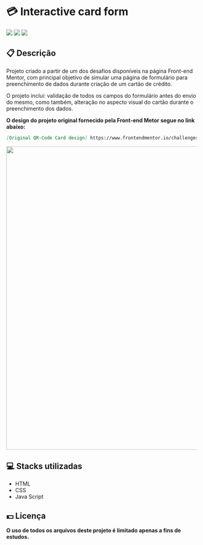 <h1>💳 Interactive card form</h1>
<div class="badges">
  <img src="https://img.shields.io/badge/html5-%23E34F26.svg?style=for-the-badge&logo=html5&logoColor=white">
  <img src="https://img.shields.io/badge/css3-%231572B6.svg?style=for-the-badge&logo=css3&logoColor=white">
  <img src="https://img.shields.io/badge/javascript-%23323330.svg?style=for-the-badge&logo=javascript&logoColor=%23F7DF1E">
</div>
<h2>📋 Descrição</h2>
<p>
    Projeto criado a partir de um dos desafios disponíveis na página Front-end Mentor, com principal objetivo de simular uma página de formulário para preenchimento de dados durante criação de um cartão de crédito.
</p>
<p>
    O projeto inclui: validação de todos os campos do formulário antes do envio do mesmo, como também, alteração no aspecto visual do cartão durante o preenchimento dos dados.
</p>

<p><b>O design do projeto original fornecido pela Front-end Metor segue no link abaixo:</b></p>

```md
[Original QR-Code Card design] https://www.frontendmentor.io/challenges/interactive-card-details-form-XpS8cKZDWw
```
<img width="800px" src="https://user-images.githubusercontent.com/105606295/193434192-b54cde5a-cd73-4970-b97c-40a98ff8b20a.png">

<h2> 💻 Stacks utilizadas</h2>
<ul>
  <li>HTML</li>
  <li>CSS</li>
  <li>Java Script</li>
</ul>
<h2> 💵 Licença</h2>
<p><b>O uso de todos os arquivos deste projeto é limitado apenas a fins de estudos.<b></p>

